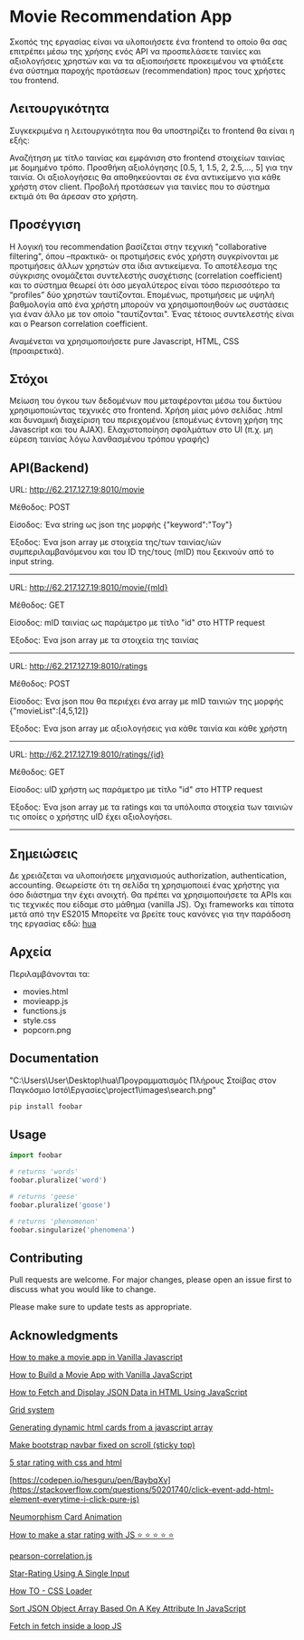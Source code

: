 # Movie Recommendation App

Σκοπός της εργασίας είναι να υλοποιήσετε ένα frontend το οποίο θα σας επιτρέπει μέσω της χρήσης ενός API να προσπελάσετε ταινίες και αξιολογήσεις χρηστών και να τα αξιοποιήσετε προκειμένου να φτιάξετε ένα σύστημα παροχής προτάσεων (recommendation) προς τους χρήστες του frontend.

## Λειτουργικότητα

Συγκεκριμένα η λειτουργικότητα που θα υποστηρίζει το frontend θα είναι η εξής:

Αναζήτηση με τίτλο ταινίας και εμφάνιση στο frontend στοιχείων ταινίας με δομημένο τρόπο.
Προσθήκη αξιολόγησης [0.5, 1, 1.5, 2, 2.5,..., 5] για την ταινία. Οι αξιολογήσεις θα αποθηκεύονται σε ένα αντικείμενο για κάθε χρήστη στον client.
Προβολή προτάσεων για ταινίες που το σύστημα εκτιμά ότι θα άρεσαν στο χρήστη.

## Προσέγγιση

Η λογική του recommendation βασίζεται στην τεχνική "collaborative filtering", όπου –πρακτικά- οι προτιμήσεις ενός χρήστη συγκρίνονται με προτιμήσεις άλλων χρηστών στα ίδια αντικείμενα. Το αποτέλεσμα της σύγκρισης ονομάζεται συντελεστής συσχέτισης (correlation coefficient) και το σύστημα θεωρεί ότι όσο μεγαλύτερος είναι τόσο περισσότερο τα “profiles” δύο χρηστών ταυτίζονται. Επομένως, προτιμήσεις με υψηλή βαθμολογία από ένα χρήστη μπορούν να χρησιμοποιηθούν ως συστάσεις για έναν άλλο με τον οποίο "ταυτίζονται". Ένας τέτοιος συντελεστής είναι και ο Pearson correlation coefficient.

Αναμένεται να χρησιμοποιήσετε pure Javascript, HTML, CSS (προαιρετικά).

## Στόχοι

Μείωση του όγκου των δεδομένων που μεταφέρονται μέσω του δικτύου χρησιμοποιώντας τεχνικές στο frontend.
Χρήση μίας μόνο σελίδας .html και δυναμική διαχείριση του περιεχομένου (επομένως έντονη χρήση της Javascript και του AJAX).
Ελαχιστοποίηση σφαλμάτων στο UI (π.χ. μη εύρεση ταινίας λόγω λανθασμένου τρόπου γραφής)

## API(Backend)

URL: http://62.217.127.19:8010/movie

Μέθοδος: POST

Είσοδος: Ένα string ως json της μορφής {"keyword":"Toy"}

Έξοδος: Ένα json array με στοιχεία της/των ταινίας/ιών συμπεριλαμβανόμενου και του ID της/τους (mID) που ξεκινούν από το input string.

 -------------------------

URL: http://62.217.127.19:8010/movie/{mId}

Μέθοδος: GET

Είσοδος: mID ταινίας ως παράμετρο με τίτλο "id" στο HTTP request

Έξοδος: Ένα json array με τα στοιχεία της ταινίας

  -------------------------


URL: http://62.217.127.19:8010/ratings

Μέθοδος: POST

Είσοδος: Ένα json που θα περιέχει ένα array με mID ταινιών της μορφής {"movieList":[4,5,12]}

Έξοδος: Ένα json array με αξιολογήσεις για κάθε ταινία και κάθε χρήστη

 
 -------------------------

URL: http://62.217.127.19:8010/ratings/{id}

Μέθοδος: GET

Είσοδος: uID χρήστη ως παράμετρο με τίτλο "id" στο HTTP request

Έξοδος: Ένα json array με τα ratings και τα υπόλοιπα στοιχεία των ταινιών τις οποίες ο χρήστης uID έχει αξιολογήσει.

 -------------------------

## Σημειώσεις

Δε χρειάζεται να υλοποιήσετε μηχανισμούς authorization, authentication, accounting. Θεωρείστε ότι τη σελίδα τη χρησιμοποιεί ένας χρήστης για όσο διάστημα την έχει ανοιχτή.
Θα πρέπει να χρησιμοποιήσετε τα APIs και τις τεχνικές που είδαμε στο μάθημα (vanilla JS). Όχι frameworks και τίποτα μετά από την ES2015
Μπορείτε να βρείτε τους κανόνες για την παράδοση της εργασίας εδώ: [hua](http://www.dit.hua.gr/~tserpes/instructions.html)

## Αρχεία

Περιλαμβάνονται τα:
* movies.html
* movieapp.js
* functions.js
* style.css
* popcorn.png

## Documentation
"C:\Users\User\Desktop\hua\Προγραμματισμός Πλήρους Στοίβας στον Παγκόσμιο Ιστό\Εργασίες\project1\images\search.png"

```bash
pip install foobar
```

## Usage

```python
import foobar

# returns 'words'
foobar.pluralize('word')

# returns 'geese'
foobar.pluralize('goose')

# returns 'phenomenon'
foobar.singularize('phenomena')
```

## Contributing
Pull requests are welcome. For major changes, please open an issue first to discuss what you would like to change.

Please make sure to update tests as appropriate.

## Acknowledgments

[How to make a movie app in Vanilla Javascript](https://dev.to/abhidevelopssuntech/how-to-make-a-movie-app-in-vanilla-javascript-2336)

[How to Build a Movie App with Vanilla JavaScript](https://javascript.plainenglish.io/how-to-build-a-movie-app-with-vanilla-javascript-351a9255d7ad)

[How to Fetch and Display JSON Data in HTML Using JavaScript](https://howtocreateapps.com/fetch-and-display-json-html-javascript/)

[Grid system](https://getbootstrap.com/docs/5.1/layout/grid/)

[Generating dynamic html cards from a javascript array](https://stackoverflow.com/questions/54706080/generating-dynamic-html-cards-from-a-javascript-array)

[Make bootstrap navbar fixed on scroll (sticky top)](https://bootstrap-menu.com/detail-fixed-onscroll.html)

[5 star rating with css and html](https://codepen.io/hesguru/pen/BaybqXv)

[https://codepen.io/hesguru/pen/BaybqXv](https://stackoverflow.com/questions/50201740/click-event-add-html-element-everytime-i-click-pure-js)

[Neumorphism Card Animation](https://codepen.io/ngthuongdoan/pen/wvWvbbj)

[How to make a star rating with JS ⭐ ⭐ ⭐ ⭐ ⭐](https://dev.to/leonardoschmittk/how-to-make-a-star-rating-with-js-36d3)

[pearson-correlation.js](https://gist.github.com/matt-west/6500993)

[Star-Rating Using A Single Input](https://dev.to/madsstoumann/star-rating-using-a-single-input-i0l)

[How TO - CSS Loader](https://www.w3schools.com/howto/howto_css_loader.asp)

[Sort JSON Object Array Based On A Key Attribute In JavaScript](https://www.c-sharpcorner.com/UploadFile/fc34aa/sort-json-object-array-based-on-a-key-attribute-in-javascrip/)

[Fetch in fetch inside a loop JS](https://stackoverflow.com/questions/60710423/fetch-in-fetch-inside-a-loop-js)

